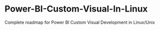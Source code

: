 # Power-BI-Custom-Visual-In-Linux
Complete roadmap for Power BI Custom Visual Development in Linux/Unix
